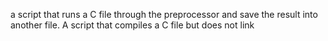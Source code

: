 a script that runs a C file through the preprocessor and save the result into another file.
A script that compiles a C file but does not link
